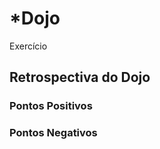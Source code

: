 *Dojo
=============

Exercício <link>

Retrospectiva do Dojo
---------------------

### Pontos Positivos


### Pontos Negativos

